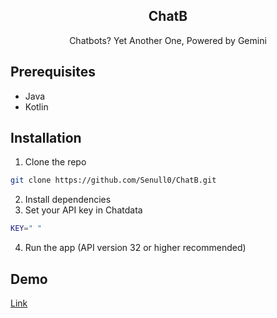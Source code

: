 <div align="center"> 

## ChatB

Chatbots? Yet Another One, Powered by Gemini 
</div>


## Prerequisites
- Java
- Kotlin


## Installation
1. Clone the repo
```sh
git clone https://github.com/Senull0/ChatB.git
```
2. Install dependencies
3. Set your API key in Chatdata
```sh
KEY=" "
```
4. Run the app (API version 32 or higher recommended)


## Demo
[Link](demo/mv0.mp4)
